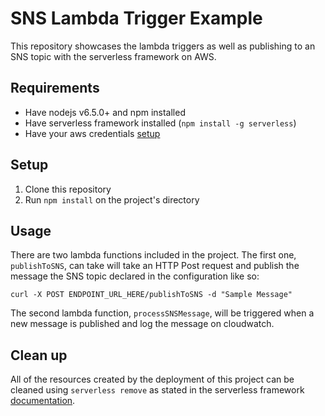 # SNS Lambda Trigger Example
This repository showcases the lambda triggers as well as publishing to an SNS topic with the serverless framework on AWS.

## Requirements
- Have nodejs v6.5.0+ and npm installed
- Have serverless framework installed (`npm install -g serverless`)
- Have your aws credentials [setup](https://serverless.com/framework/docs/providers/aws/guide/credentials/)

## Setup
1. Clone this repository
2. Run `npm install` on the project's directory

## Usage
There are two lambda functions included in the project. The first one, `publishToSNS`, can take will take an HTTP Post request and publish the message the SNS topic declared in the configuration like so:

    curl -X POST ENDPOINT_URL_HERE/publishToSNS -d "Sample Message"

The second lambda function, `processSNSMessage`, will be triggered when a new message is published and log the message on cloudwatch.

## Clean up
All of the resources created by the deployment of this project can be cleaned using `serverless remove` as stated in the serverless framework [documentation](https://serverless.com/framework/docs/providers/aws/guide/quick-start/#cleanup).

